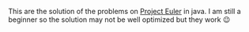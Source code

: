 This are the solution of the problems on [Project Euler](https://projecteuler.net/archives) in java. I am still a beginner so the solution may not be well optimized but they work :wink:
